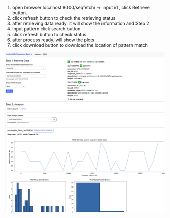 1. open browser localhost:8000/seqfetch/ -> input id , click Retrieve button.  
2. click refresh button to check the retrieving status
3. after retrieving data ready. it will show the information and Step 2
4. input pattern click search button
5. click refresh button to check status
6. after process ready. will show the plots
7. click download button to download the location of pattern match

![Overview](./doc/image-1.png)

